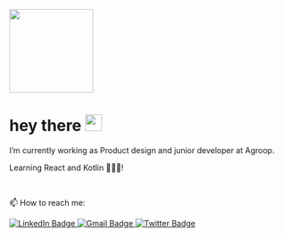 <img src="https://media.giphy.com/media/Wj116ZszUZEwRIoz0j/giphy.gif" width="150px"/>
<h1>
  hey there
  <img src="https://media.giphy.com/media/hvRJCLFzcasrR4ia7z/giphy.gif" width="30px"/>
</h1>
<p>I’m currently working as Product design and junior developer at Agroop.</p> 
<p>Learning React and Kotlin 👨🏻‍💻!</p> </br>

📫 How to reach me:
<div id="badges">
  <a href="https://www.linkedin.com/in/rod89/">
    <img src="https://img.shields.io/badge/LinkedIn-blue?style=for-the-badge&logo=linkedin&logoColor=white" alt="LinkedIn Badge"/>
  </a>
  <a href="mailto:rodrigues.dgm@gmail.com">
    <img src="https://img.shields.io/badge/Gmail-D14836?style=for-the-badge&logo=gmail&logoColor=white" alt="Gmail Badge"/>
  <a href="https://twitter.com/rodrigues_dgm">
    <img src="https://img.shields.io/badge/Twitter-blue?style=for-the-badge&logo=twitter&logoColor=white" alt="Twitter Badge"/>
  </a>
</div>
